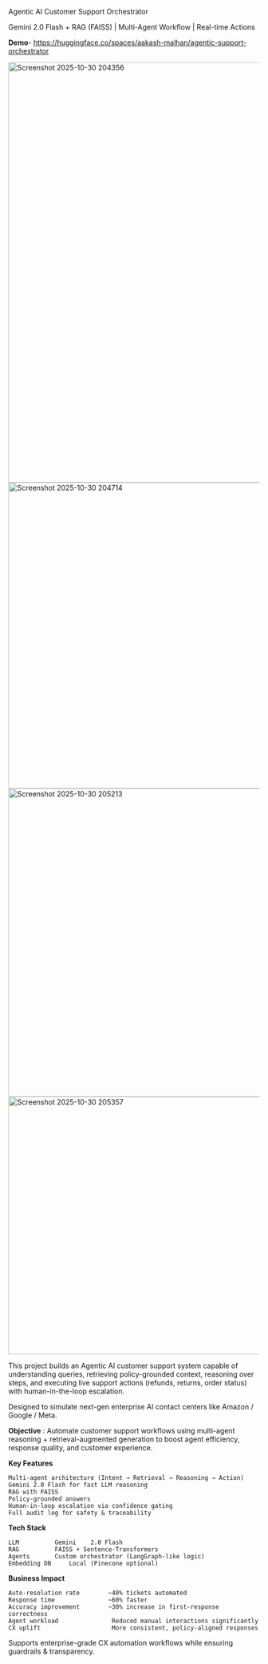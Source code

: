 Agentic AI Customer Support Orchestrator

Gemini 2.0 Flash + RAG (FAISS) | Multi-Agent Workflow | Real-time Actions

**Demo**- https://huggingface.co/spaces/aakash-malhan/agentic-support-orchestrator

<img width="1886" height="840" alt="Screenshot 2025-10-30 204356" src="https://github.com/user-attachments/assets/c4bee654-3965-40cc-a038-486d1e71dd6c" />
<img width="1784" height="612" alt="Screenshot 2025-10-30 204714" src="https://github.com/user-attachments/assets/3bd40cc7-f79b-43c1-a6e1-3cab35509ec2" />
<img width="1790" height="616" alt="Screenshot 2025-10-30 205213" src="https://github.com/user-attachments/assets/6cf0d5f2-874f-49e7-98bc-fea9b9c4abae" />
<img width="1782" height="515" alt="Screenshot 2025-10-30 205357" src="https://github.com/user-attachments/assets/aa654f26-4e5f-4ca0-a80c-7fbb16ddd210" />


This project builds an Agentic AI customer support system capable of understanding queries, retrieving policy-grounded context, reasoning over steps, and executing live support actions (refunds, returns, order status) with human-in-the-loop escalation.

Designed to simulate next-gen enterprise AI contact centers like Amazon / Google / Meta.

**Objective** : Automate customer support workflows using multi-agent reasoning + retrieval-augmented generation to boost agent efficiency, response quality, and customer experience.


**Key Features**

    Multi-agent architecture (Intent → Retrieval → Reasoning → Action)
    Gemini 2.0 Flash for fast LLM reasoning
    RAG with FAISS 
    Policy-grounded answers
    Human-in-loop escalation via confidence gating
    Full audit log for safety & traceability
    

**Tech Stack**

    LLM          Gemini    2.0 Flash
    RAG          FAISS + Sentence-Transformers
    Agents       Custom orchestrator (LangGraph-like logic)
    Embedding DB	 Local (Pinecone optional)


**Business Impact**
    
    Auto-resolution rate	    ~40% tickets automated
    Response time	            ~60% faster
    Accuracy improvement    	~30% increase in first-response correctness
    Agent workload	             Reduced manual interactions significantly
    CX uplift               	 More consistent, policy-aligned responses
    

Supports enterprise-grade CX automation workflows while ensuring guardrails & transparency.
